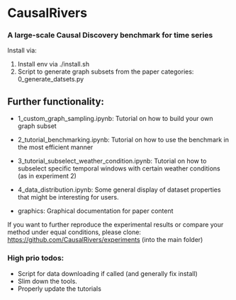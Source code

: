 
# CausalRivers
### A large-scale Causal Discovery benchmark for time series

Install via:
1. Install env via ./install.sh
2. Script to generate graph subsets from the paper categories: 0_generate_datsets.py


## Further functionality:
- 1_custom_graph_sampling.ipynb: Tutorial on how to build your own graph subset 

- 2_tutorial_benchmarking.ipynb: Tutorial on how to use the benchmark in the most efficient manner

- 3_tutorial_subselect_weather_condition.ipynb: Tutorial on how to subselect specific temporal windows with certain weather conditions (as in experiment 2)

- 4_data_distribution.ipynb: Some general display of dataset properties that might be interesting for users.

- graphics: Graphical documentation for paper content



If you want to further reproduce the experimental results or compare your method under equal conditions, please clone: 
https://github.com/CausalRivers/experiments (into the main folder)

### High prio todos: 

- Script for data downloading if called (and generally fix install)
- Slim down the tools.
- Properly update the tutorials








